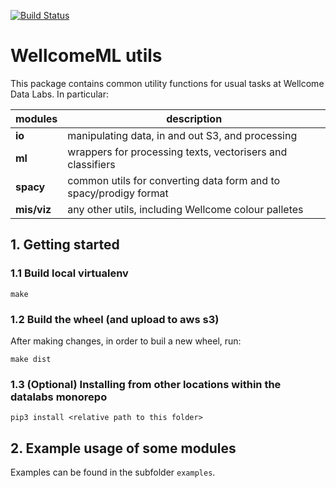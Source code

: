 [![Build Status](https://travis-ci.com/wellcometrust/WellcomeML.svg?token=cssCZpnz8YDs4Hb4K5pS&branch=master)](https://travis-ci.com/wellcometrust/WellcomeML)

# WellcomeML utils

This package contains common utility functions for usual tasks at Wellcome Data Labs. In particular:


| modules | description| 
|---|---|
| **io** | manipulating data, in and out S3, and processing |
| **ml** | wrappers for processing texts, vectorisers and classifiers |
| **spacy** | common utils for converting data form and to spacy/prodigy format |
| **mis/viz** | any other utils, including Wellcome colour palletes | 



## 1. Getting started

### 1.1 Build local virtualenv

```
make
```

### 1.2 Build the wheel (and upload to aws s3)

After making changes, in order to buil a new wheel, run:

```
make dist
```

### 1.3 (Optional) Installing from other locations within the datalabs monorepo

```
pip3 install <relative path to this folder>
```

## 2. Example usage of some modules

Examples can be found in the subfolder `examples`.

